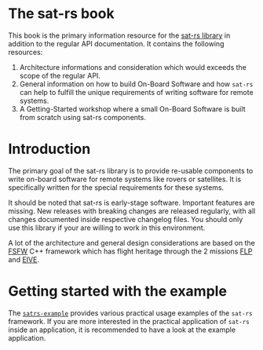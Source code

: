The sat-rs book
======

This book is the primary information resource for the [sat-rs library](https://egit.irs.uni-stuttgart.de/rust/sat-rs)
in addition to the regular API documentation. It contains the following resources:

1. Architecture informations and consideration which would exceeds the scope of the regular API.
2. General information on how to build On-Board Software and how `sat-rs` can help to fulfill
   the unique requirements of writing software for remote systems.
2. A Getting-Started workshop where a small On-Board Software is built from scratch using
   sat-rs components.

# Introduction

The primary goal of the sat-rs library is to provide re-usable components
to write on-board software for remote systems like rovers or satellites. It is specifically written
for the special requirements for these systems.

It should be noted that sat-rs is early-stage software. Important features are missing. New releases
with breaking changes are released regularly, with all changes documented inside respective
changelog files. You should only use this library if your are willing to work in this
environment.

A lot of the architecture and general design considerations are based on the
[FSFW](https://egit.irs.uni-stuttgart.de/fsfw/fsfw) C++ framework which has flight heritage
through the 2 missions [FLP](https://www.irs.uni-stuttgart.de/en/research/satellitetechnology-and-instruments/smallsatelliteprogram/flying-laptop/)
and [EIVE](https://www.irs.uni-stuttgart.de/en/research/satellitetechnology-and-instruments/smallsatelliteprogram/EIVE/).

# Getting started with the example

The [`satrs-example`](https://egit.irs.uni-stuttgart.de/rust/sat-rs/src/branch/main/satrs-example)
provides various practical usage examples of the `sat-rs` framework. If you are more interested in
the practical application of `sat-rs` inside an application, it is recommended to have a look at
the example application.
